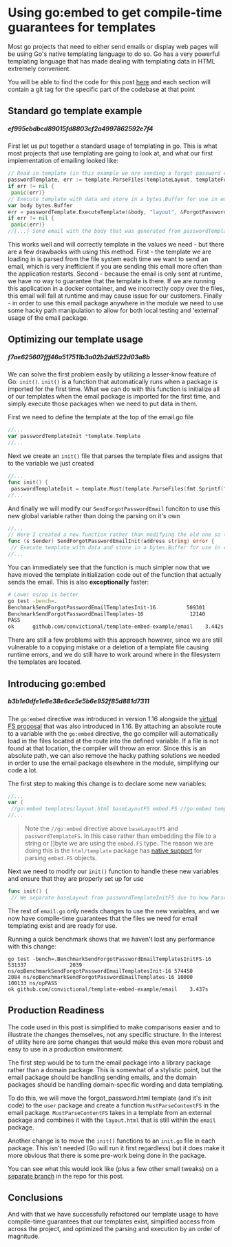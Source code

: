# Using go:embed to get compile-time guarantees for templates
Most go projects that need to either send emails or display web pages will be using Go's native templating language to do so. Go has a very powerful templating language that has made dealing with templating data in HTML extremely convenient.

You will be able to find the code for this post [here](https://github.com/convictional/template-embed-example) and each section will contain a git tag for the specific part of the codebase at that point

## Standard go template example
##### ef995ebdbcd89015fd8803cf2a4997862592e7f4
First let us put together a standard usage of templating in go. This is what most projects that use templating are going to look at, and what our first implementation of emailing looked like:

```go  
// Read in template (in this example we are sending a forgot password email)  
passwordTemplate, err := template.ParseFiles(templateLayout, templateForgotPassword)  
if err != nil {  
 panic(err)}  
// Execute template with data and store in a bytes.Buffer for use in email  
var body bytes.Buffer  
err = passwordTemplate.ExecuteTemplate(&body, "layout", &ForgotPasswordData{Link: "https://httpbin.org"})  
if err != nil {  
 panic(err)}  
//[...] Send email with the body that was generated from passwordTemplate.ExecuteTemplate  
```  

This works well and will correctly template in the values we need - but there are a few drawbacks with using this method. First - the template we are loading in is parsed from the file system each time we want to send an email, which is very inefficient if you are sending this email more often than the application restarts. Second - because the email is only sent at runtime, we have no way to guarantee that the template is there. If we are running this application in a docker container, and we incorrectly copy over the files, this email will fail at runtime and may cause issue for our customers. Finally - in order to use this email package anywhere in the module we need to use some hacky path manipulation to allow for both local testing and 'external' usage of the email package.

## Optimizing our template usage
##### f7ae625607fff46a517511b3a02b2dd522d03a8b
We can solve the first problem easily by utilizing a lesser-know feature of Go:  `init()`. `init()` is a function that automatically runs when a package is imported for the first time. What we can do with this function is initialize all of our templates when the email package is imported for the first time, and simply execute those packages when we need to put data in them.

First we need to define the template at the top of the email.go file
```go  
//...  
var passwordTemplateInit *template.Template  
//...  
```  

Next we create an `init()` file that parses the template files and assigns that to the variable we just created
```go  
//...  
func init() {  
 passwordTemplateInit = template.Must(template.ParseFiles(fmt.Sprintf("%s/%s", basepath, templateLayout), fmt.Sprintf("%s/%s", basepath, templateForgotPassword)))}  
//...  
```  

And finally we will modify our `SendForgotPasswordEmail` funciton to use this new global variable rather than doing the parsing on it's own

```go  
//...  
// Here I created a new function rather than modifying the old one so that we can compare visually and benchmark them together  
func (s Sender) SendForgotPasswordEmailInit(address string) error {  
 // Execute template with data and store in a bytes.Buffer for use in email var body bytes.Buffer err := passwordTemplateInit.ExecuteTemplate(&body, "layout", &ForgotPasswordData{Link: "https://httpbin.org"}) if err != nil { panic(err) } return s.sendEmail(address, "Reset Password", body.String())}  
//...  
```  

You can immediately see that the function is much simpler now that we have moved the template initialization code out of the function that actually sends the email. This is also **exceptionally** faster:

```sh  
# Lower ns/op is better  
go test -bench=.  
BenchmarkSendForgotPasswordEmailTemplatesInit-16          509301              2092 ns/op  
BenchmarkSendForgotPasswordEmailTemplates-16               12140             97922 ns/op  
PASS  
ok      github.com/convictional/template-embed-example/email    3.442s  
```  

There are still a few problems with this approach however, since we are still vulnerable to a copying mistake or a deletion of a template file causing runtime errors, and we do still have to work around where in the filesystem the templates are located.

## Introducing go:embed
##### b3b1e0dfe1e6e38e6ce5e5b6e952f85d881d7311
The `go:embed` directive was introduced in version 1.16 alongside the [virtual FS proposal](https://go.googlesource.com/proposal/+/master/design/draft-iofs.md_) that was also introduced in 1.16. By attaching an absolute route to a variable with the `go:embed` directive, the go compiler will automatically load in the files located at the route into the defined variable. If a file is not found at that location, the compiler will throw an error. Since this is an absolute path, we can also remove the hacky pathing solutions we needed in order to use the email package elsewhere in the module, simplifying our code a lot.

The first step to making this change is to declare some new variables:
```go  
//...  
var (  
 //go:embed templates/layout.html baseLayoutFS embed.FS //go:embed templates/forgot_password.html passwordTemplateFS embed.FS passwordTemplateInitFS *template.Template)  
//...  
```  
> Note the `//go:embed` directive above `baseLayoutFS` and `passwordTemplateFS`. In this case rather than embedding the file to a string or []byte we are using the `embed.FS` type. The reason we are doing this is the `html/template` package has [native support](https://pkg.go.dev/html/template#ParseFS) for parsing `embed.FS` objects.

Next we need to modify our `init()` function to handle these new variables and  ensure that they are properly set up for use
```go  
func init() {  
 // We separate baseLayout from passwordTemplateInitFS due to how ParseFS works - this is a better pattern regardless baseLayout := template.Must(template.New("layout").ParseFS(baseLayoutFS, templateLayout)) passwordTemplateInitFS = template.Must(baseLayout.ParseFS(passwordTemplateFS, templateForgotPassword))}  
```  
The rest of `email.go` only needs changes to use the new variables, and we now have  compile-time guarantees that the files we need for email templating exist and are ready for use.

Running a quick benchmark shows that we haven't lost any performance with this change:

```shell  
go test -bench=.BenchmarkSendForgotPasswordEmailTemplatesInitFS-16 531337              2039 ns/opBenchmarkSendForgotPasswordEmailTemplatesInit-16 574450              2084 ns/opBenchmarkSendForgotPasswordEmailTemplates-16 10000            100133 ns/opPASS  
ok github.com/convictional/template-embed-example/email    3.437s
```  

## Production Readiness
The code used in this post is simplified to make comparisons easier and to illustrate the changes themselves, not any specific structure. In the interest of utility here are some changes that would make this even more robust and easy to use in a production environment.

The first step would be to turn the email package into a library package rather than a domain package. This is somewhat of a stylistic point, but the email package should be handling sending emails, and the domain packages should be handling domain-specific wording and data templating.

To do this, we will move the forgot_password.html template (and it's init code) to the `user` package and create a function `MustParseContentFS` in the email package. `MustParseContentFS` takes in a template from an external package and combines it with the `layout.html` that is still within the `email` package.

Another change is to move the `init()` functions to an `init.go` file in each package. This isn't needed (Go will run it first regardless) but it does make it more obvious that there is some pre-work being done in the package.

You can see what this would look like (plus a few other small tweaks) on a [separate branch](https://github.com/convictional/template-embed-example/tree/production-readiness) in the repo for this post.

## Conclusions
And with that we have successfully refactored our template usage to have compile-time guarantees that our templates exist, simplified access from across the project, and optimized the parsing and execution by an order of magnitude.